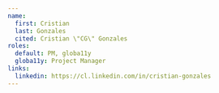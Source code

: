 ```yaml
---
name:
  first: Cristian 
  last: Gonzales 
  cited: Cristian \"CG\" Gonzales
roles:
  default: PM, globa11y
  globa11y: Project Manager
links:
  linkedin: https://cl.linkedin.com/in/cristian-gonzales
---
```

